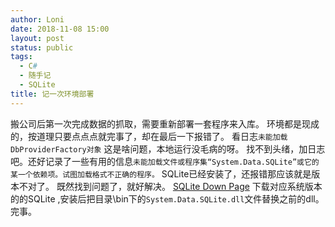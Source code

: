 ```yaml
---
author: Loni
date: 2018-11-08 15:00
layout: post
status: public
tags:
  - C#
  - 随手记
  - SQLite
title: 记一次环境部署
---
```


搬公司后第一次完成数据的抓取，需要重新部署一套程序来入库。
环境都是现成的，按道理只要点点点就完事了，却在最后一下报错了。
看日志```未能加载DbProviderFactory对象``` 这是啥问题，本地运行没毛病的呀。
找不到头绪，加日志吧。还好记录了一些有用的信息```未能加载文件或程序集“System.Data.SQLite”或它的某一个依赖项。试图加载格式不正确的程序。```
SQLite已经安装了，还报错那应该就是版本不对了。
既然找到问题了，就好解决。
[SQLite Down Page](http://system.data.sqlite.org/index.html/doc/trunk/www/downloads.wiki)
下载对应系统版本的的SQLite ,安装后把目录\bin下的```System.Data.SQLite.dll```文件替换之前的dll。
完事。
